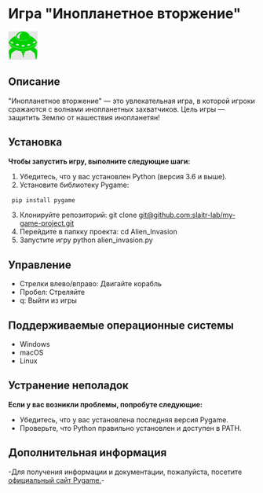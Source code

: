 # Игра "Инопланетное вторжение"

![Инопланетное вторжение](images/alien.bmp)

## Описание

"Инопланетное вторжение" — это увлекательная игра, в которой игроки сражаются с волнами инопланетных захватчиков.
Цель игры — защитить Землю от нашествия инопланетян!

## Установка

**Чтобы запустить игру, выполните следующие шаги:**

1. Убедитесь, что у вас установлен Python (версия 3.6 и выше).
2. Установите библиотеку Pygame:

```bash
 pip install pygame
```

3. Клонируйте репозиторий:
   git clone [git@github.com:slaitr-lab/my-game-project.git](https://github.com/slaitr-lab/my-game-project.git)
4. Перейдите в папкку проекта:
   cd Alien_Invasion
5. Запустите игру
   python alien_invasion.py

## Управление

- Стрелки влево/вправо: Двигайте корабль
- Пробел: Стреляйте
- q: Выйти из игры

## Поддерживаемые операционные системы

- Windows
- macOS
- Linux

## Устранение неполадок

**Если у вас возникли проблемы, попробуте следующие:**

- Убедитесь, что у вас установлена последняя версия Pygame.
- Проверьте, что Python правильно установлен и доступен в PATH.

## Дополнительная информация

-Для получения информации и документации, пожалуйста, посетите [официальный сайт Pygame.](https://www.pygame.org/)-
